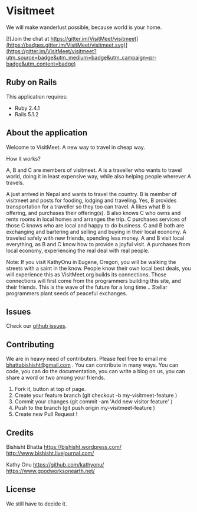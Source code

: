 Visitmeet
================

We will make wanderlust possible, because world is your home. 

[![Join the chat at
https://gitter.im/VisitMeet/visitmeet](https://badges.gitter.im/VisitMeet/visitmeet.svg)](https://gitter.im/VisitMeet/visitmeet?utm_source=badge&utm_medium=badge&utm_campaign=pr-badge&utm_content=badge)

Ruby on Rails
-------------

This application requires:

- Ruby 2.4.1
- Rails 5.1.2


About the application
---------------
Welcome to VisitMeet. A new way to travel in cheap way.

How it works?

A, B and C are members of visitmeet.
A is a traveller who wants to travel world, doing it in least expensive
way, while also helping people wherever A travels.

A just arrived in Nepal and wants to travel the country.
B is member of visitmeet and posts for fooding, lodging and traveling.
Yes, B provides transportation for a traveller so they too can travel.
A likes what B is offering, and purchases their offering(s).
B also knows C who owns and rents rooms in local homes and arranges the trip.
C purchases services of those C knows who are local and happy to do business.
C and B both are exchanging and bartering and selling and buying in their local economy.
A traveled safely with new friends, spending less money.
A and B visit local everything, as B and C know how to provide a joyful visit.
A purchases from local economy, experiencing the real deal with real people.

Note: If you visit KathyOnu in Eugene, Oregon, you will be walking the streets with a saint in the know.
People know their own local best deals, you will experience this as VisitMeet.org builds its connections.
Those connections will first come from the programmers building this site, and their friends.
This is the wave of the future for a long time .. 
Stellar programmers plant seeds of peaceful exchanges.

Issues
-------------
Check our [github
issues](https://github.com/VisitMeet/visitmeet/issues).

Contributing
------------
We are in heavy need of contributers. Please feel free to email me
bhattabishisht@gmail.com .
You can contribute in many ways. You can code, you can do the
documentation, you can write a blog on us,
you can share a word or two among your friends.

1. Fork it, button at top of page.
2. Create your feature branch (git checkout -b my-visitmeet-feature )
3. Commit your changes (git commit -am 'Add new visitor feature' )
4. Push to the branch (git push origin my-visitmeet-feature )
5. Create new Pull Request !

Credits
-------
Bishisht Bhatta
<https://bishisht.wordpress.com/>
<http://www.bishisht.livejournal.com/>

Kathy Onu
<https://github.com/kathyonu/>
<https://www.goodworksonearth.net/>

License
-------
We still have to decide it.
